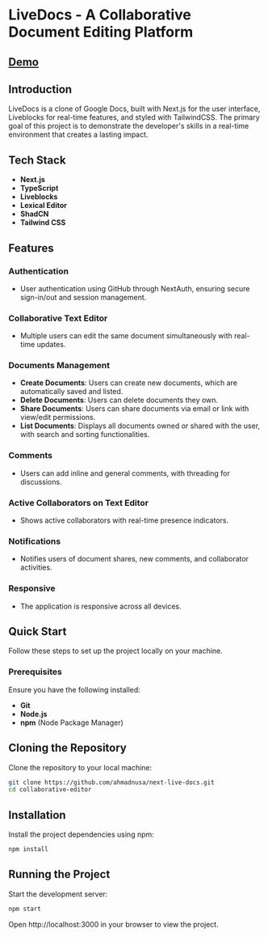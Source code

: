 # LiveDocs - A Collaborative Document Editing Platform

## [Demo](https://next-live-docs-beta.vercel.app/)

## Introduction

LiveDocs is a clone of Google Docs, built with Next.js for the user interface, Liveblocks for real-time features, and styled with TailwindCSS. The primary goal of this project is to demonstrate the developer's skills in a real-time environment that creates a lasting impact.

## Tech Stack

- **Next.js**
- **TypeScript**
- **Liveblocks**
- **Lexical Editor**
- **ShadCN**
- **Tailwind CSS**

## Features

### Authentication
- User authentication using GitHub through NextAuth, ensuring secure sign-in/out and session management.

### Collaborative Text Editor
- Multiple users can edit the same document simultaneously with real-time updates.

### Documents Management
- **Create Documents**: Users can create new documents, which are automatically saved and listed.
- **Delete Documents**: Users can delete documents they own.
- **Share Documents**: Users can share documents via email or link with view/edit permissions.
- **List Documents**: Displays all documents owned or shared with the user, with search and sorting functionalities.

### Comments
- Users can add inline and general comments, with threading for discussions.

### Active Collaborators on Text Editor
- Shows active collaborators with real-time presence indicators.

### Notifications
- Notifies users of document shares, new comments, and collaborator activities.

### Responsive
- The application is responsive across all devices.

## Quick Start

Follow these steps to set up the project locally on your machine.

### Prerequisites

Ensure you have the following installed:

- **Git**
- **Node.js**
- **npm** (Node Package Manager)

## Cloning the Repository

Clone the repository to your local machine:

```bash
git clone https://github.com/ahmadnusa/next-live-docs.git
cd collaborative-editor
```

## Installation
Install the project dependencies using npm:

```bash
npm install
```

## Running the Project
Start the development server:

```bash
npm start
```

Open http://localhost:3000 in your browser to view the project.
